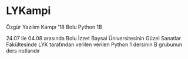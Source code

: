 # LYKampi
Özgür Yazılım Kampı '18 Bolu Python 1B

24.07 ile 04.08 arasında Bolu İzzet Baysal Üniversitesinin Güzel Sanatlar Fakültesinde LYK tarafından verilen verilen Python 1 dersinin B grubunun ders notlarıdır
